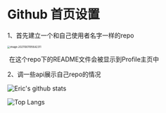 # Github 首页设置

1、首先建立一个和自己使用者名字一样的repo

<img src="/Users/weizhifeng/Library/Application Support/typora-user-images/image-20211001195642311.png" alt="image-20211001195642311" style="zoom:40%;" />

​	在这个repo下的README文件会被显示到Profile主页中

2、调一些api展示自己repo的情况

![Eric's github stats](https://github-readme-stats.vercel.app/api?username=EricOo0)

![Top Langs](https://github-readme-stats.vercel.app/api/top-langs/?username=EricOo0&theme=vue-dark)  

